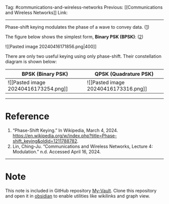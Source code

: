 Tag: #communications-and-wireless-networks 
Previous: [[Communications and Wireless Networks]]
Link: 

---

Phase-shift keying modulates the phase of a wave to convey data. (<u>1</u>)

The figure below shows the simplest form, **Binary PSK (BPSK)**: (<u>2</u>)

![[Pasted image 20240416171856.png|400]]

There are only two useful keying using only phase-shift. Their constellation diagram is shown below:

| BPSK (Binary PSK)                    | QPSK (Quadrature PSK)                |
| ------------------------------------ | ------------------------------------ |
| ![[Pasted image 20240416173254.png]] | ![[Pasted image 20240416173316.png]] |

---

# Reference

1. “Phase-Shift Keying.” In Wikipedia, March 4, 2024. https://en.wikipedia.org/w/index.php?title=Phase-shift_keying&oldid=1211788782.
2. Lin, Ching-Ju. “Communications and Wireless Networks, Lecture 4: Modulation.” n.d. Accessed April 16, 2024.

---

# Note

This note is included in GitHub repository [My-Vault](https://github.com/LittleD3092/My-Vault.git). Clone this repository and open it in [obsidian](https://obsidian.md/) to enable utilities like wikilinks and graph view.